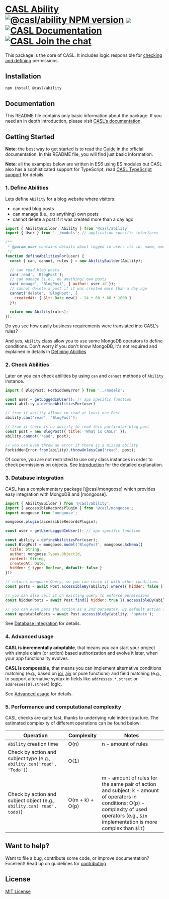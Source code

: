 # [CASL Ability](https://stalniy.github.io/casl/) [![@casl/ability NPM version](https://badge.fury.io/js/%40casl%2Fability.svg)](https://badge.fury.io/js/%40casl%2Fability)  [![](https://img.shields.io/npm/dm/%40casl%2Fability.svg)](https://www.npmjs.com/package/%40casl%2Fability) [![CASL Documentation](https://img.shields.io/badge/documentation-available-brightgreen.svg)](https://stalniy.github.io/casl/) [![CASL Join the chat](https://badges.gitter.im/Join%20Chat.svg)](https://gitter.im/stalniy-casl/casl)

This package is the core of CASL. It includes logic responsible for [checking and defining][intro] permissions.

## Installation

```sh
npm install @casl/ability
```

## Documentation

This README file contains only basic information about the package. If you need an in depth introduction, please visit [CASL's documentation](https://casl.js.org/).

## Getting Started

**Note**: the best way to get started is to read the [Guide][intro] in the official documentation. In this README file, you will find just basic information.

**Note**: all the examples below are written in ES6 using ES modules but CASL also has a sophisticated support for TypeScript, read [CASL TypeScript support][typescript-support] for details.

### 1. Define Abilities

Lets define `Ability` for a blog website where visitors:
* can read blog posts
* can manage (i.e., do anything) own posts
* cannot delete a post if it was created more than a day ago

```js
import { AbilityBuilder, Ability } from '@casl/ability'
import { User } from '../models'; // application specific interfaces

/**
 * @param user contains details about logged in user: its id, name, email, etc
 */
function defineAbilitiesFor(user) {
  const { can, cannot, rules } = new AbilityBuilder(Ability);

  // can read blog posts
  can('read', 'BlogPost');
  // can manage (i.e., do anything) own posts
  can('manage', 'BlogPost', { author: user.id });
  // cannot delete a post if it was created more than a day ago
  cannot('delete', 'BlogPost', {
    createdAt: { $lt: Date.now() - 24 * 60 * 60 * 1000 }
  });

  return new Ability(rules);
});
```

Do you see how easily business requirements were translated into CASL's rules?

And yes, `Ability` class allow you to use some MongoDB operators to define conditions. Don't worry if you don't know MongoDB, it's not required and explained in details in [Defining Abilities][define-abilities]

### 2. Check Abilities

Later on you can check abilities by using `can` and `cannot` methods of `Ability` instance.

```js
import { BlogPost, ForbiddenError } from '../models';

const user = getLoggedInUser(); // app specific function
const ability = defineAbilitiesFor(user)

// true if ability allows to read at least one Post
ability.can('read', 'BlogPost');

// true if there is no ability to read this particular blog post
const post = new BlogPost({ title: 'What is CASL?' });
ability.cannot('read', post);

// you can even throw an error if there is a missed ability
ForbiddenError.from(ability).throwUnlessCan('read', post);
```

Of course, you are not restricted to use only class instances in order to check permissions on objects. See [Introduction][intro] for the detailed explanation.

### 3. Database integration

CASL has a complementary package [@casl/mongoose] which provides easy integration with MongoDB and [mongoose].

```js
import { AbilityBuilder } from '@casl/ability';
import { accessibleRecordsPlugin } from '@casl/mongoose';
import mongoose from 'mongoose';

mongoose.plugin(accessibleRecordsPlugin);

const user = getUserLoggedInUser(); // app specific function

const ability = defineAbilitiesFor(user);
const BlogPost = mongoose.model('BlogPost', mongoose.Schema({
  title: String,
  author: mongoose.Types.ObjectId,
  content: String,
  createdAt: Date,
  hidden: { type: Boolean, default: false }
}))

// returns mongoose Query, so you can chain it with other conditions
const posts = await Post.accessibleBy(ability).where({ hidden: false });

// you can also call it on existing query to enforce permissions
const hiddenPosts = await Post.find({ hidden: true }).accessibleBy(ability);

// you can even pass the action as a 2nd parameter. By default action is "read"
const updatablePosts = await Post.accessibleBy(ability, 'update');
```

See [Database integration][database-integration] for details.

### 4. Advanced usage

**CASL is incrementally adoptable**, that means you can start your project with simple claim (or action) based authorization and evolve it later, when your app functionality evolves.

**CASL is composable**, that means you can implement alternative conditions matching (e.g., based on [joi], [ajv] or pure functions) and field matching (e.g., to support alternative syntax in fields like `addresses.*.street` or `addresses[0].street`) logic.

See [Advanced usage][advanced-usage] for details.

[joi]: https://www.npmjs.com/package/@hapi/joi
[ajv]: https://www.npmjs.com/package/ajv

### 5. Performance and computational complexity

CASL checks are quite fast, thanks to underlying rule index structure. The estimated complexity of different operations can be found below:

| Operation                        | Complexity | Notes         |
|----------------------------------|------------|---------------|
| `Ability` creation time          | O(n)       | n - amount of rules |
| Check by action and subject type (e.g., `ability.can('read', 'Todo')`) | O(1) | |
| Check by action and subject object (e.g., `ability.can('read', todo)`) | O(m + k) + O(p) | m - amount of rules for the same pair of action and subject; k - amount of operators in conditions; O(p) - complexity of used operators (e.g., `$in` implementation is more complex than `$lt`) |

## Want to help?

Want to file a bug, contribute some code, or improve documentation? Excellent! Read up on guidelines for [contributing]

## License

[MIT License](http://www.opensource.org/licenses/MIT)

[contributing]: https://github.com/stalniy/casl/blob/master/CONTRIBUTING.md
[define-abilities]: https://stalniy.github.io/casl/en/guide/define-rules
[intro]: https://stalniy.github.io/casl/en/guide/intro
[database-integration]: https://stalniy.github.io/casl/en/package/casl-mongoose
[advanced-usage]: https://stalniy.github.io/casl/en/advanced/customize-ability
[typescript-support]: https://stalniy.github.io/casl/en/advanced/typescript
